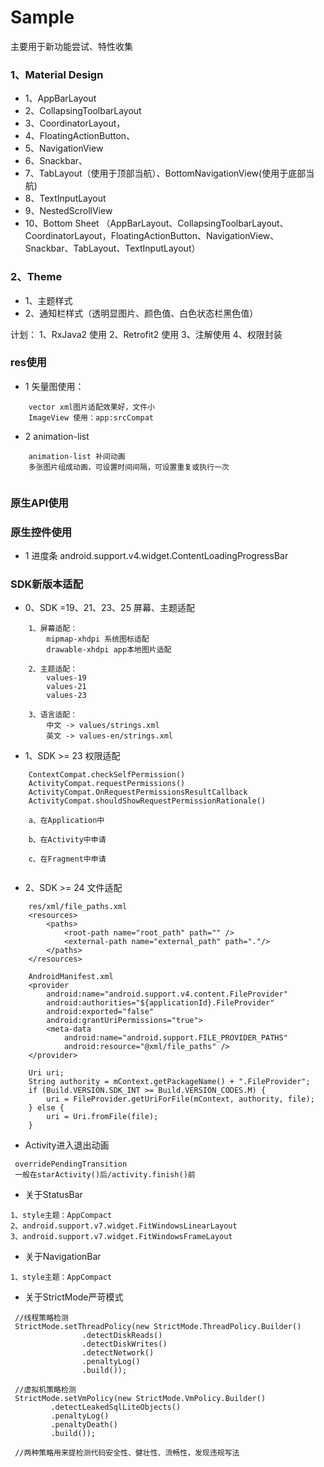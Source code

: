# Sample
主要用于新功能尝试、特性收集
### 1、Material Design
* 1、AppBarLayout
* 2、CollapsingToolbarLayout
* 3、CoordinatorLayout，
* 4、FloatingActionButton、
* 5、NavigationView
* 6、Snackbar、
* 7、TabLayout（使用于顶部当航）、BottomNavigationView(使用于底部当航)
* 8、TextInputLayout
* 9、NestedScrollView
* 10、Bottom Sheet
（AppBarLayout、CollapsingToolbarLayout、CoordinatorLayout，FloatingActionButton、NavigationView、Snackbar、TabLayout、TextInputLayout）

### 2、Theme
* 1、主题样式
* 2、通知栏样式（透明显图片、颜色值、白色状态栏黑色值）

计划：
1、RxJava2 使用
2、Retrofit2 使用
3、注解使用
4、权限封装

### res使用
* 1 矢量图使用：
```
    vector xml图片适配效果好，文件小
    ImageView 使用：app:srcCompat

```

* 2 animation-list
```
    animation-list 补间动画
    多张图片组成动画，可设置时间间隔，可设置重复或执行一次
    
```

### 原生API使用


### 原生控件使用
* 1 进度条 android.support.v4.widget.ContentLoadingProgressBar

### SDK新版本适配
- 0、SDK =19、21、23、25 屏幕、主题适配
```
    1、屏幕适配：
        mipmap-xhdpi 系统图标适配
        drawable-xhdpi app本地图片适配
    
    2、主题适配：
        values-19
        values-21
        values-23
    
    3、语言适配：
        中文 -> values/strings.xml
        英文 -> values-en/strings.xml
```

- 1、SDK >= 23 权限适配
```
    ContextCompat.checkSelfPermission() 
    ActivityCompat.requestPermissions() 
    ActivityCompat.OnRequestPermissionsResultCallback 
    ActivityCompat.shouldShowRequestPermissionRationale()

    a、在Application中
    
    b、在Activity中申请
    
    c、在Fragment中申请
    
```

- 2、SDK >= 24 文件适配
```
    res/xml/file_paths.xml
    <resources>
        <paths>
            <root-path name="root_path" path="" />
            <external-path name="external_path" path="."/>
        </paths>
    </resources>
    
    AndroidManifest.xml
    <provider
        android:name="android.support.v4.content.FileProvider"
        android:authorities="${applicationId}.FileProvider"
        android:exported="false"
        android:grantUriPermissions="true">
        <meta-data
            android:name="android.support.FILE_PROVIDER_PATHS"
            android:resource="@xml/file_paths" />
    </provider>

    Uri uri;
    String authority = mContext.getPackageName() + ".FileProvider";
    if (Build.VERSION.SDK_INT >= Build.VERSION_CODES.M) {
        uri = FileProvider.getUriForFile(mContext, authority, file);
    } else {
        uri = Uri.fromFile(file);
    }
```

* Activity进入退出动画
```
 overridePendingTransition
 一般在starActivity()后/activity.finish()前
```

* 关于StatusBar
```
1、style主题：AppCompact
2、android.support.v7.widget.FitWindowsLinearLayout
3、android.support.v7.widget.FitWindowsFrameLayout

```

* 关于NavigationBar
```
1、style主题：AppCompact

```

* 关于StrictMode严苛模式
```
 //线程策略检测
 StrictMode.setThreadPolicy(new StrictMode.ThreadPolicy.Builder()
                .detectDiskReads()
                .detectDiskWrites()
                .detectNetwork()
                .penaltyLog()
                .build());
                
 //虚拟机策略检测
 StrictMode.setVmPolicy(new StrictMode.VmPolicy.Builder()
         .detectLeakedSqlLiteObjects()
         .penaltyLog()
         .penaltyDeath()
         .build());

 //两种策略用来提检测代码安全性、健壮性、流畅性，发现违规写法
```
